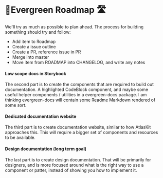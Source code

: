 # 🌲Evergreen Roadmap 🛣️

We'll try as much as possible to plan ahead.
The process for building something should try and follow:

* Add item to Roadmap
* Create a issue outline
* Create a PR, reference issue in PR
* Merge into master
* Move item from ROADMAP into CHANGELOG, and write any notes

#### Low scope docs in Storybook

The second part is to create the components that are required to build out documentation. A highlighted CodeBlock component, and maybe some useful helper components / utilities in a evergreen-docs package. I am thinking evergreen-docs will contain some Readme Markdown rendered of some sort.

#### Dedicated documentation website

The third part is to create documentation website, similar to how AtlasKit approaches this. This will require a bigger set of components and resources to be available.

#### Design documentation (long term goal)

The last part is to create design documentation. That will be primarily for designers, and is more focused around what is the right way to use a component or patter, instead of showing you how to implement it.
